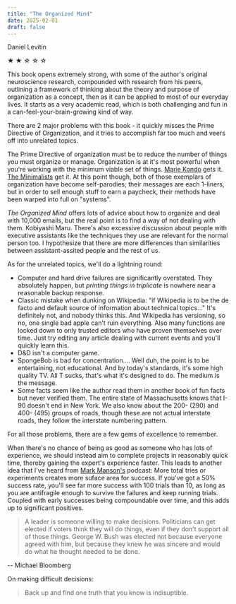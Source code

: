 ```yaml
---
title: "The Organized Mind"
date: 2025-02-01
draft: false
---
```


Daniel Levitin

&#9733; &#9733; &#9734; &#9734; &#9734;

This book opens extremely strong, with some of the author's original neuroscience research, compounded with research from his peers, outlining a framework of thinking about the theory and purpose of organization as a concept, then as it can be applied to most of our everyday lives. It starts as a very academic read, which is both challenging and fun in a can-feel-your-brain-growing kind of way.

There are 2 major problems with this book - it quickly misses the Prime Directive of Organization, and it tries to accomplish far too much and veers off into unrelated topics.

The Prime Directive of organization must be to reduce the number of things you must organize or manage. Organization is at it's most powerful when you're working with the minimum viable set of things. [Marie Kondo](https://konmari.com/about-the-konmari-method/) gets it. [The Minimalists](https://www.theminimalists.com/minimalism/) get it. At this point though, both of those exemplars of organization have become self-parodies; their messages are each 1-liners, but in order to sell enough stuff to earn a paycheck, their methods have been warped into full on "systems".

_The Organized Mind_ offers lots of advice about how to organize and deal with 10,000 emails, but the real point is to find a way of not dealing with them. Kobiyashi Maru. There's also excessive discussion about people with executive assistants like the techniques they use are relevant for the normal person too. I hypothesize that there are more differences than similarities between assistant-assited people and the rest of us.

As for the unrelated topics, we'll do a lightning round:

- Computer and hard drive failures are significantly overstated. They absolutely happen, but _printing things in triplicate_ is nowhere near a reasonable backup response.
- Classic mistake when dunking on Wikipedia: "if Wikipedia is to be the de facto and default source of information about technical topics..." It's definitely not, and nobody thinks this. And Wikipedia has versioning, so no, one single bad apple can't ruin everything. Also many functions are locked down to only trusted editors who have proven themselves over time. Just try editing any article dealing with current events and you'll quickly learn this.
- D&D isn't a computer game.
- SpongeBob is bad for concentration.... Well duh, the point is to be entertaining, not educational. And by today's standards, it's some high quality TV. All T sucks, that's what it's designed to do. The medium is the message.
- Some facts seem like the author read them in another book of fun facts but never verified them. The entire state of Massachusetts knows that I-90 doesn't end in New York. We also know about the 200- (290) and 400- (495) groups of roads, though these are not actual interstate roads, they follow the interstate numbering pattern.

For all those problems, there are a few gems of excellence to remember.

When there's no chance of being as good as someone who has lots of experience, we should instead aim to complete projects in reasonably quick time, thereby gaining the expert's experience faster. This leads to another idea that I've heard from [Mark Manson's](https://markmanson.net/how-to-make-your-own-luck) podcast: More total tries or experiments creates more suface area for success. If you've got a 50% success rate, you'll see far more success with 100 trials than 10, as long as you are antifragile enough to survive the failures and keep running trials. Coupled with early successes being compoundable over time, and this adds up to significant positives.

> A leader is someone willing to make decisions. Politicians can get elected if voters think they will do things, even if they don't support all of those things. George W. Bush was elected not because everyone agreed with him, but because they knew he was sincere and would do what he thought needed to be done.

-- Michael Bloomberg

On making difficult decisions:

> Back up and find one truth that you know is indisuptible.
